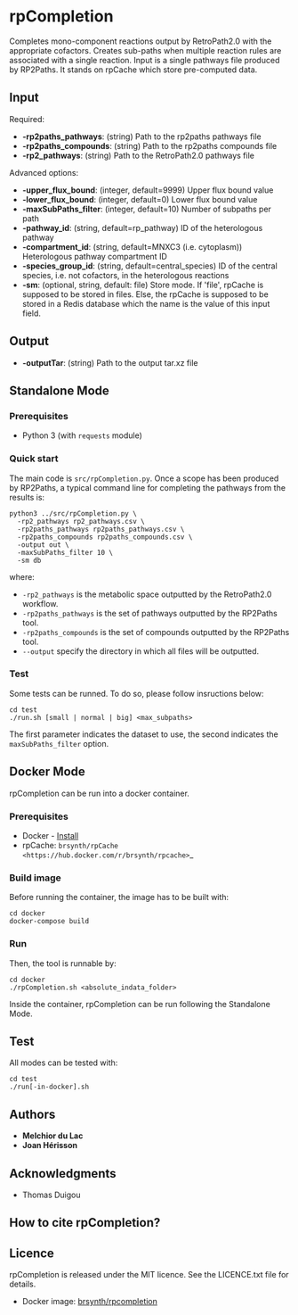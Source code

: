 # rpCompletion

Completes mono-component reactions output by RetroPath2.0 with the appropriate cofactors. Creates sub-paths when multiple reaction rules are associated with a single reaction. Input is a single pathways file produced by RP2Paths. It stands on rpCache which store pre-computed data.

## Input

Required:
* **-rp2paths_pathways**: (string) Path to the rp2paths pathways file
* **-rp2paths_compounds**: (string) Path to the rp2paths compounds file
* **-rp2_pathways**: (string) Path to the RetroPath2.0 pathways file

Advanced options:
* **-upper_flux_bound**: (integer, default=9999) Upper flux bound value
* **-lower_flux_bound**: (integer, default=0) Lower flux bound value
* **-maxSubPaths_filter**: (integer, default=10) Number of subpaths per path
* **-pathway_id**: (string, default=rp_pathway) ID of the heterologous pathway
* **-compartment_id**: (string, default=MNXC3 (i.e. cytoplasm)) Heterologous pathway compartment ID
* **-species_group_id**: (string, default=central_species) ID of the central species, i.e. not cofactors, in the heterologous reactions
* **-sm**: (optional, string, default: file) Store mode. If 'file', rpCache is supposed to be stored in files. Else, the rpCache is supposed to be stored in a Redis database which the name is the value of this input field.

## Output

* **-outputTar**: (string) Path to the output tar.xz file


## Standalone Mode

### Prerequisites

* Python 3 (with `requests` module)

### Quick start
The main code is `src/rpCompletion.py`. Once a scope has been produced by RP2Paths, a typical command line for completing the pathways from the results is:
```
python3 ../src/rpCompletion.py \
  -rp2_pathways rp2_pathways.csv \
  -rp2paths_pathways rp2paths_pathways.csv \
  -rp2paths_compounds rp2paths_compounds.csv \
  -output out \
  -maxSubPaths_filter 10 \
  -sm db
```
where:
- `-rp2_pathways` is the metabolic space outputted by the RetroPath2.0 workflow.
- `-rp2paths_pathways` is the set of pathways outputted by the RP2Paths tool.
- `-rp2paths_compounds` is the set of compounds  outputted by the RP2Paths tool.
- `--output` specify the directory in which all files will be outputted.

### Test
Some tests can be runned. To do so, please follow insructions below:
```
cd test
./run.sh [small | normal | big] <max_subpaths>
```

The first parameter indicates the dataset to use, the second indicates the `maxSubPaths_filter` option.


## Docker Mode

rpCompletion can be run into a docker container.

### Prerequisites

* Docker - [Install](https://docs.docker.com/install/)
* rpCache: `brsynth/rpCache <https://hub.docker.com/r/brsynth/rpcache>`_

### Build image
Before running the container, the image has to be built with:
```
cd docker
docker-compose build
```

### Run
Then, the tool is runnable by:
```
cd docker
./rpCompletion.sh <absolute_indata_folder>
```

Inside the container, rpCompletion can be run following the Standalone Mode.


## Test
All modes can be tested with:
```
cd test
./run[-in-docker].sh
```

## Authors

* **Melchior du Lac**
* **Joan Hérisson**

## Acknowledgments

* Thomas Duigou




## How to cite rpCompletion?

## Licence
rpCompletion is released under the MIT licence. See the LICENCE.txt file for details.


* Docker image: [brsynth/rpcompletion](https://hub.docker.com/r/brsynth/rpcompletion)
